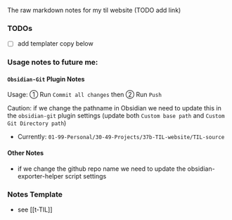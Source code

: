 The raw markdown notes for my til website (TODO add link)

### TODOs
- [ ] add templater copy below

### Usage notes to future me:

#### `Obsidian-Git` Plugin Notes
Usage: ① Run `Commit all changes` then ② Run `Push` 

Caution: if we change the pathname in Obsidian we need to update this in the `obsidian-git` plugin settings (update both `Custom base path` and `Custom Git Directory path`)
- Currently: `01-99-Personal/30-49-Projects/37b-TIL-website/TIL-source`
 
#### Other Notes
 - if we change the github repo name we need to update the obsidian-exporter-helper script settings

### Notes Template
- see [[t-TIL]]